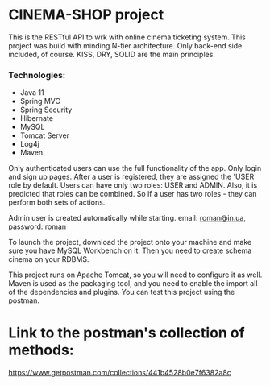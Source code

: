 # CINEMA-SHOP project

This is the RESTful API to wrk with online cinema ticketing system. 
This project was build with minding N-tier architecture. Only back-end side included, 
of course. KISS, DRY, SOLID are the main principles.
### Technologies:

- Java 11
- Spring MVC
- Spring Security
- Hibernate
- MySQL
- Tomcat Server
- Log4j
- Maven

Only authenticated users can use the full functionality of the app. 
Only login and sign up pages. After a user is registered, they are assigned the 'USER' 
role by default. Users can have only two roles: USER and ADMIN. Also, it is predicted 
that roles can be combined. So if a user has two roles - they can perform both sets of 
actions.

Admin user is created automatically while starting. email: roman@in.ua, password: roman

To launch the project, download the project onto your machine and make sure you have 
MySQL Workbench on it. Then you need to create schema cinema on your RDBMS.

This project runs on Apache Tomcat, so you will need to configure it as well. 
Maven is used as the packaging tool, and you need to enable the import all of the 
dependencies and plugins.
You can test this project using the postman. 
# Link to the postman's collection of methods:
https://www.getpostman.com/collections/441b4528b0e7f6382a8c